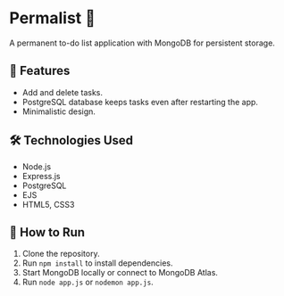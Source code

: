 # Permalist 📝

A permanent to-do list application with MongoDB for persistent storage.

## 🚀 Features
- Add and delete tasks.
- PostgreSQL database keeps tasks even after restarting the app.
- Minimalistic design.

## 🛠️ Technologies Used
- Node.js
- Express.js
- PostgreSQL
- EJS
- HTML5, CSS3



## 📂 How to Run
1. Clone the repository.
2. Run `npm install` to install dependencies.
3. Start MongoDB locally or connect to MongoDB Atlas.
4. Run `node app.js` or `nodemon app.js`.


